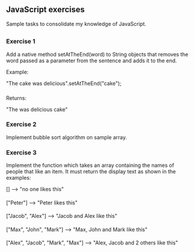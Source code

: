 ## JavaScript exercises
Sample tasks to consolidate my knowledge of JavaScript.
##
### Exercise 1
Add a native method setAtTheEnd(word) to String objects that removes the word passed as a parameter from the sentence and adds it to the end. 

Example:

"The cake was delicious".setAtTheEnd("cake");
###
Returns:

"The was delicious cake"

###
### Exercise 2
Implement bubble sort algorithm on sample array.
###


###
### Exercise 3
Implement the function which takes an array containing the names of people that like an item. It must return the display text as shown in the examples:

[]                                -->  "no one likes this"
####
["Peter"]                         -->  "Peter likes this"
####
["Jacob", "Alex"]                 -->  "Jacob and Alex like this"
####
["Max", "John", "Mark"]           -->  "Max, John and Mark like this"
####
["Alex", "Jacob", "Mark", "Max"]  -->  "Alex, Jacob and 2 others like this"
###